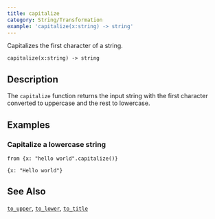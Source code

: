 ```yaml
---
title: capitalize
category: String/Transformation
example: 'capitalize(x:string) -> string'
---
```



Capitalizes the first character of a string.

```tql
capitalize(x:string) -> string
```

## Description

The `capitalize` function returns the input string with the first character
converted to uppercase and the rest to lowercase.

## Examples

### Capitalize a lowercase string

```tql
from {x: "hello world".capitalize()}
```

```tql
{x: "Hello world"}
```

## See Also

[`to_upper`](/reference/functions/to_upper),
[`to_lower`](/reference/functions/to_lower),
[`to_title`](/reference/functions/to_title)
